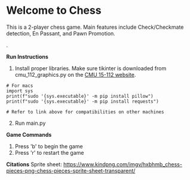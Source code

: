 # Welcome to Chess

This is a 2-player chess game. Main features include Check/Checkmate detection, En Passant, and Pawn Promotion.

[](./demo.png).

**Run Instructions**
1. Install proper libraries. Make sure tikinter is downloaded from cmu_112_graphics.py on the [CMU 15-112 website](https://www.cs.cmu.edu/~112/notes/notes-graphics.html#installingModules).
```
# For macs
import sys
print(f"sudo '{sys.executable}' -m pip install pillow")
print(f"sudo '{sys.executable}' -m pip install requests")

# Refer to link above for compatibilities on other machines
```

2. Run main.py

**Game Commands**
1. Press 'b' to begin the game
2. Press 'r' to restart the game

**Citations**
Sprite sheet: https://www.kindpng.com/imgv/hxbhmb_chess-pieces-png-chess-pieces-sprite-sheet-transparent/